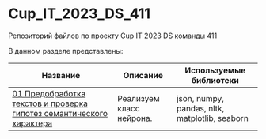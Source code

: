 # Cup_IT_2023_DS_411
Репозиторий файлов по проекту Cup IT 2023 DS команды 411

В данном разделе представлены:

| Название | Описание | Используемые библиотеки
| --- | --- | ---
| [01 Предобработка текстов и проверка гипотез семантического характера](https://github.com/DEDMOPO3PEAHIMATOP/Deep-Learning/blob/main/Class_Neuron.ipynb)| Реализуем класс нейрона. | json, numpy, pandas, nltk, matplotlib, seaborn
